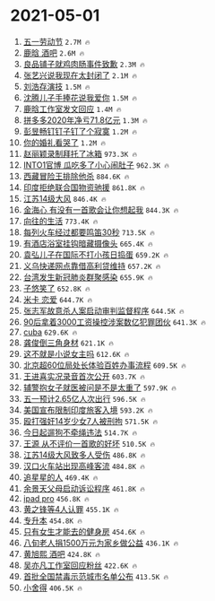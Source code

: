 # 2021-05-01

1. [五一劳动节](https://s.weibo.com/weibo?q=%23%E4%BA%94%E4%B8%80%E5%8A%B3%E5%8A%A8%E8%8A%82%23&Refer=top) `2.7M 🔥`
1. [鹿晗 酒吧](https://s.weibo.com/weibo?q=%E9%B9%BF%E6%99%97%20%E9%85%92%E5%90%A7&Refer=top) `2.6M 🔥`
1. [良品铺子就鸡肉肠事件致歉](https://s.weibo.com/weibo?q=%23%E8%89%AF%E5%93%81%E9%93%BA%E5%AD%90%E5%B0%B1%E9%B8%A1%E8%82%89%E8%82%A0%E4%BA%8B%E4%BB%B6%E8%87%B4%E6%AD%89%23&Refer=top) `2.3M 🔥`
1. [张艺兴说我现在太封闭了](https://s.weibo.com/weibo?q=%23%E5%BC%A0%E8%89%BA%E5%85%B4%E8%AF%B4%E6%88%91%E7%8E%B0%E5%9C%A8%E5%A4%AA%E5%B0%81%E9%97%AD%E4%BA%86%23&Refer=top) `2.1M 🔥`
1. [刘浩存演技](https://s.weibo.com/weibo?q=%23%E5%88%98%E6%B5%A9%E5%AD%98%E6%BC%94%E6%8A%80%23&Refer=top) `1.5M 🔥`
1. [沈腾儿子手捧花说我爱你](https://s.weibo.com/weibo?q=%E6%B2%88%E8%85%BE%E5%84%BF%E5%AD%90%E6%89%8B%E6%8D%A7%E8%8A%B1%E8%AF%B4%E6%88%91%E7%88%B1%E4%BD%A0&Refer=top) `1.5M 🔥`
1. [鹿晗工作室发文回应](https://s.weibo.com/weibo?q=%23%E9%B9%BF%E6%99%97%E5%B7%A5%E4%BD%9C%E5%AE%A4%E5%8F%91%E6%96%87%E5%9B%9E%E5%BA%94%23&Refer=top) `1.4M 🔥`
1. [拼多多2020年净亏71.8亿元](https://s.weibo.com/weibo?q=%23%E6%8B%BC%E5%A4%9A%E5%A4%9A2020%E5%B9%B4%E5%87%80%E4%BA%8F71.8%E4%BA%BF%E5%85%83%23&Refer=top) `1.3M 🔥`
1. [彭昱畅钉钉子钉了个寂寞](https://s.weibo.com/weibo?q=%23%E5%BD%AD%E6%98%B1%E7%95%85%E9%92%89%E9%92%89%E5%AD%90%E9%92%89%E4%BA%86%E4%B8%AA%E5%AF%82%E5%AF%9E%23&Refer=top) `1.2M 🔥`
1. [你的婚礼看哭了](https://s.weibo.com/weibo?q=%23%E4%BD%A0%E7%9A%84%E5%A9%9A%E7%A4%BC%E7%9C%8B%E5%93%AD%E4%BA%86%23&Refer=top) `1.2M 🔥`
1. [赵丽颖录制拜托了冰箱](https://s.weibo.com/weibo?q=%23%E8%B5%B5%E4%B8%BD%E9%A2%96%E5%BD%95%E5%88%B6%E6%8B%9C%E6%89%98%E4%BA%86%E5%86%B0%E7%AE%B1%23&Refer=top) `973.3K 🔥`
1. [INTO1官博 瓜吃多了小心闹肚子](https://s.weibo.com/weibo?q=INTO1%E5%AE%98%E5%8D%9A%20%E7%93%9C%E5%90%83%E5%A4%9A%E4%BA%86%E5%B0%8F%E5%BF%83%E9%97%B9%E8%82%9A%E5%AD%90&Refer=top) `962.3K 🔥`
1. [西藏冒险王排除他杀](https://s.weibo.com/weibo?q=%23%E8%A5%BF%E8%97%8F%E5%86%92%E9%99%A9%E7%8E%8B%E6%8E%92%E9%99%A4%E4%BB%96%E6%9D%80%23&Refer=top) `884.6K 🔥`
1. [印度拒绝联合国物资驰援](https://s.weibo.com/weibo?q=%23%E5%8D%B0%E5%BA%A6%E6%8B%92%E7%BB%9D%E8%81%94%E5%90%88%E5%9B%BD%E7%89%A9%E8%B5%84%E9%A9%B0%E6%8F%B4%23&Refer=top) `861.8K 🔥`
1. [江苏14级大风](https://s.weibo.com/weibo?q=%23%E6%B1%9F%E8%8B%8F14%E7%BA%A7%E5%A4%A7%E9%A3%8E%23&Refer=top) `846.4K 🔥`
1. [金海心 有没有一首歌会让你想起我](https://s.weibo.com/weibo?q=%E9%87%91%E6%B5%B7%E5%BF%83%20%E6%9C%89%E6%B2%A1%E6%9C%89%E4%B8%80%E9%A6%96%E6%AD%8C%E4%BC%9A%E8%AE%A9%E4%BD%A0%E6%83%B3%E8%B5%B7%E6%88%91&Refer=top) `844.3K 🔥`
1. [向往的生活](https://s.weibo.com/weibo?q=%E5%90%91%E5%BE%80%E7%9A%84%E7%94%9F%E6%B4%BB&Refer=top) `773.4K 🔥`
1. [每列火车经过都要鸣笛30秒](https://s.weibo.com/weibo?q=%23%E6%AF%8F%E5%88%97%E7%81%AB%E8%BD%A6%E7%BB%8F%E8%BF%87%E9%83%BD%E8%A6%81%E9%B8%A3%E7%AC%9B30%E7%A7%92%23&Refer=top) `713.5K 🔥`
1. [有酒店浴室挂钩暗藏摄像头](https://s.weibo.com/weibo?q=%23%E6%9C%89%E9%85%92%E5%BA%97%E6%B5%B4%E5%AE%A4%E6%8C%82%E9%92%A9%E6%9A%97%E8%97%8F%E6%91%84%E5%83%8F%E5%A4%B4%23&Refer=top) `665.4K 🔥`
1. [袁弘儿子在国际不打小孩日捣蛋](https://s.weibo.com/weibo?q=%E8%A2%81%E5%BC%98%E5%84%BF%E5%AD%90%E5%9C%A8%E5%9B%BD%E9%99%85%E4%B8%8D%E6%89%93%E5%B0%8F%E5%AD%A9%E6%97%A5%E6%8D%A3%E8%9B%8B&Refer=top) `659.2K 🔥`
1. [义乌快递网点靠借高利贷维持](https://s.weibo.com/weibo?q=%E4%B9%89%E4%B9%8C%E5%BF%AB%E9%80%92%E7%BD%91%E7%82%B9%E9%9D%A0%E5%80%9F%E9%AB%98%E5%88%A9%E8%B4%B7%E7%BB%B4%E6%8C%81&Refer=top) `657.2K 🔥`
1. [台湾发生新冠肺炎群聚感染](https://s.weibo.com/weibo?q=%23%E5%8F%B0%E6%B9%BE%E5%8F%91%E7%94%9F%E6%96%B0%E5%86%A0%E8%82%BA%E7%82%8E%E7%BE%A4%E8%81%9A%E6%84%9F%E6%9F%93%23&Refer=top) `655.9K 🔥`
1. [子悠笑了](https://s.weibo.com/weibo?q=%E5%AD%90%E6%82%A0%E7%AC%91%E4%BA%86&Refer=top) `652.8K 🔥`
1. [米卡 恋爱](https://s.weibo.com/weibo?q=%E7%B1%B3%E5%8D%A1%20%E6%81%8B%E7%88%B1&Refer=top) `644.7K 🔥`
1. [张志军故意杀人案启动审判监督程序](https://s.weibo.com/weibo?q=%23%E5%BC%A0%E5%BF%97%E5%86%9B%E6%95%85%E6%84%8F%E6%9D%80%E4%BA%BA%E6%A1%88%E5%90%AF%E5%8A%A8%E5%AE%A1%E5%88%A4%E7%9B%91%E7%9D%A3%E7%A8%8B%E5%BA%8F%23&Refer=top) `644.5K 🔥`
1. [90后拿着3000工资操控涉案数亿犯罪团伙](https://s.weibo.com/weibo?q=%2390%E5%90%8E%E6%8B%BF%E7%9D%803000%E5%B7%A5%E8%B5%84%E6%93%8D%E6%8E%A7%E6%B6%89%E6%A1%88%E6%95%B0%E4%BA%BF%E7%8A%AF%E7%BD%AA%E5%9B%A2%E4%BC%99%23&Refer=top) `641.3K 🔥`
1. [cuba](https://s.weibo.com/weibo?q=cuba&Refer=top) `629.6K 🔥`
1. [龚俊倒三角身材](https://s.weibo.com/weibo?q=%23%E9%BE%9A%E4%BF%8A%E5%80%92%E4%B8%89%E8%A7%92%E8%BA%AB%E6%9D%90%23&Refer=top) `621.1K 🔥`
1. [这不就是小说女主吗](https://s.weibo.com/weibo?q=%E8%BF%99%E4%B8%8D%E5%B0%B1%E6%98%AF%E5%B0%8F%E8%AF%B4%E5%A5%B3%E4%B8%BB%E5%90%97&Refer=top) `612.6K 🔥`
1. [北京超60位局处长体验百姓办事流程](https://s.weibo.com/weibo?q=%23%E5%8C%97%E4%BA%AC%E8%B6%8560%E4%BD%8D%E5%B1%80%E5%A4%84%E9%95%BF%E4%BD%93%E9%AA%8C%E7%99%BE%E5%A7%93%E5%8A%9E%E4%BA%8B%E6%B5%81%E7%A8%8B%23&Refer=top) `609.5K 🔥`
1. [王进喜实况录音首次公开](https://s.weibo.com/weibo?q=%23%E7%8E%8B%E8%BF%9B%E5%96%9C%E5%AE%9E%E5%86%B5%E5%BD%95%E9%9F%B3%E9%A6%96%E6%AC%A1%E5%85%AC%E5%BC%80%23&Refer=top) `603.7K 🔥`
1. [辅警抱女子就医被问是不是太重了](https://s.weibo.com/weibo?q=%E8%BE%85%E8%AD%A6%E6%8A%B1%E5%A5%B3%E5%AD%90%E5%B0%B1%E5%8C%BB%E8%A2%AB%E9%97%AE%E6%98%AF%E4%B8%8D%E6%98%AF%E5%A4%AA%E9%87%8D%E4%BA%86&Refer=top) `597.9K 🔥`
1. [五一预计2.65亿人次出行](https://s.weibo.com/weibo?q=%E4%BA%94%E4%B8%80%E9%A2%84%E8%AE%A12.65%E4%BA%BF%E4%BA%BA%E6%AC%A1%E5%87%BA%E8%A1%8C&Refer=top) `596.5K 🔥`
1. [美国宣布限制印度旅客入境](https://s.weibo.com/weibo?q=%E7%BE%8E%E5%9B%BD%E5%AE%A3%E5%B8%83%E9%99%90%E5%88%B6%E5%8D%B0%E5%BA%A6%E6%97%85%E5%AE%A2%E5%85%A5%E5%A2%83&Refer=top) `593.2K 🔥`
1. [殴打强奸14岁少女7人被刑拘](https://s.weibo.com/weibo?q=%23%E6%AE%B4%E6%89%93%E5%BC%BA%E5%A5%B814%E5%B2%81%E5%B0%91%E5%A5%B37%E4%BA%BA%E8%A2%AB%E5%88%91%E6%8B%98%23&Refer=top) `571.5K 🔥`
1. [今日起遛狗不牵绳违法](https://s.weibo.com/weibo?q=%23%E4%BB%8A%E6%97%A5%E8%B5%B7%E9%81%9B%E7%8B%97%E4%B8%8D%E7%89%B5%E7%BB%B3%E8%BF%9D%E6%B3%95%23&Refer=top) `514.7K 🔥`
1. [王源 从不评价一首歌的好坏](https://s.weibo.com/weibo?q=%E7%8E%8B%E6%BA%90%20%E4%BB%8E%E4%B8%8D%E8%AF%84%E4%BB%B7%E4%B8%80%E9%A6%96%E6%AD%8C%E7%9A%84%E5%A5%BD%E5%9D%8F&Refer=top) `510.5K 🔥`
1. [江苏14级大风致多人受伤](https://s.weibo.com/weibo?q=%23%E6%B1%9F%E8%8B%8F14%E7%BA%A7%E5%A4%A7%E9%A3%8E%E8%87%B4%E5%A4%9A%E4%BA%BA%E5%8F%97%E4%BC%A4%23&Refer=top) `486.8K 🔥`
1. [汉口火车站出现高峰客流](https://s.weibo.com/weibo?q=%23%E6%B1%89%E5%8F%A3%E7%81%AB%E8%BD%A6%E7%AB%99%E5%87%BA%E7%8E%B0%E9%AB%98%E5%B3%B0%E5%AE%A2%E6%B5%81%23&Refer=top) `484.8K 🔥`
1. [追星星的人](https://s.weibo.com/weibo?q=%E8%BF%BD%E6%98%9F%E6%98%9F%E7%9A%84%E4%BA%BA&Refer=top) `469.4K 🔥`
1. [余景天父母启动诉讼程序](https://s.weibo.com/weibo?q=%23%E4%BD%99%E6%99%AF%E5%A4%A9%E7%88%B6%E6%AF%8D%E5%90%AF%E5%8A%A8%E8%AF%89%E8%AE%BC%E7%A8%8B%E5%BA%8F%23&Refer=top) `461.8K 🔥`
1. [ipad pro](https://s.weibo.com/weibo?q=ipad%20pro&Refer=top) `456.8K 🔥`
1. [黄之锋等4人认罪](https://s.weibo.com/weibo?q=%E9%BB%84%E4%B9%8B%E9%94%8B%E7%AD%894%E4%BA%BA%E8%AE%A4%E7%BD%AA&Refer=top) `455.1K 🔥`
1. [专升本](https://s.weibo.com/weibo?q=%E4%B8%93%E5%8D%87%E6%9C%AC&Refer=top) `454.8K 🔥`
1. [只有女生才能去的健身房](https://s.weibo.com/weibo?q=%E5%8F%AA%E6%9C%89%E5%A5%B3%E7%94%9F%E6%89%8D%E8%83%BD%E5%8E%BB%E7%9A%84%E5%81%A5%E8%BA%AB%E6%88%BF&Refer=top) `454.6K 🔥`
1. [八旬老人捐1500万元为家乡做公益](https://s.weibo.com/weibo?q=%23%E5%85%AB%E6%97%AC%E8%80%81%E4%BA%BA%E6%8D%901500%E4%B8%87%E5%85%83%E4%B8%BA%E5%AE%B6%E4%B9%A1%E5%81%9A%E5%85%AC%E7%9B%8A%23&Refer=top) `436.1K 🔥`
1. [黄旭熙 酒吧](https://s.weibo.com/weibo?q=%E9%BB%84%E6%97%AD%E7%86%99%20%E9%85%92%E5%90%A7&Refer=top) `424.8K 🔥`
1. [吴亦凡工作室回应粉丝](https://s.weibo.com/weibo?q=%23%E5%90%B4%E4%BA%A6%E5%87%A1%E5%B7%A5%E4%BD%9C%E5%AE%A4%E5%9B%9E%E5%BA%94%E7%B2%89%E4%B8%9D%23&Refer=top) `422.6K 🔥`
1. [首批全国禁毒示范城市名单公布](https://s.weibo.com/weibo?q=%23%E9%A6%96%E6%89%B9%E5%85%A8%E5%9B%BD%E7%A6%81%E6%AF%92%E7%A4%BA%E8%8C%83%E5%9F%8E%E5%B8%82%E5%90%8D%E5%8D%95%E5%85%AC%E5%B8%83%23&Refer=top) `413.5K 🔥`
1. [小舍得](https://s.weibo.com/weibo?q=%E5%B0%8F%E8%88%8D%E5%BE%97&Refer=top) `406.5K 🔥`
